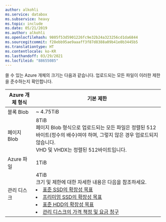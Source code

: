 ```yaml
---
author: alkohli
ms.service: databox
ms.subservice: heavy
ms.topic: include
ms.date: 05/21/2019
ms.author: alkohli
ms.openlocfilehash: 9805f53d5901226fc9e32b24a323256cd1da6844
ms.sourcegitcommit: f28ebb95ae9aaaff3f87d8388a09b41e0b3445b5
ms.translationtype: HT
ms.contentlocale: ko-KR
ms.lasthandoff: 03/29/2021
ms.locfileid: "88655085"
---
```

쓸 수 있는 Azure 개체의 크기는 다음과 같습니다. 업로드되는 모든 파일이 이러한 제한을 준수하는지 확인합니다.

| Azure 개체 형식 | 기본 제한                                             |
|-------------------|-----------------------------------------------------------|
| 블록 Blob        | ~ 4.75TiB                                                 |
| 페이지 Blob         | 8TiB <br> 페이지 Blob 형식으로 업로드되는 모든 파일은 정렬된 512바이트(정수의 배수)여야 하며, 그렇지 않은 경우 업로드되지 않습니다. <br> VHD 및 VHDX는 정렬된 512바이트입니다. |
| Azure 파일        | 1TiB                                                      |
| 관리 디스크     | 4TiB <br> 크기 및 제한에 대한 자세한 내용은 다음을 참조하세요. <li>[표준 SSD의 확장성 목표](../articles/virtual-machines/disks-types.md#standard-ssd)</li><li>[프리미엄 SSD의 확장성 목표](../articles/virtual-machines/disks-types.md#standard-hdd)</li><li>[표준 HDD의 확장성 목표](../articles/virtual-machines/disks-types.md#premium-ssd)</li><li>[관리 디스크의 가격 책정 및 요금 청구](../articles/virtual-machines/disks-types.md#billing)</li>  
